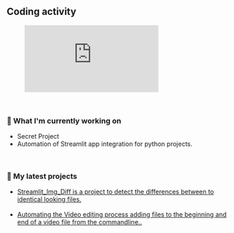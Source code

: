 <h2>Coding activity</h2>

<p><figure><embed src="https://wakatime.com/share/@KenichiQ/ac9db224-eebd-4cf3-80de-a96f8eb5cdf1.svg"></embed></figure></p>
<br>

### 👷 What I'm currently working on
<p>
    <ul>
        <li>Secret Project</li>
        <li>Automation of Streamlit app integration for python projects.</li>
    </ul>
</p>
<br>

### 🌱 My latest projects
<p>
    <ul>
        <li><a href="https://github.com/KenichiQaz/Streamlit_Img_Diff">Streamlit_Img_Diff is a project to detect the differences between to identical looking files.</a></li><br>
        <li><a href="https://github.com/KenichiQaz/Video_Edit_Automation">Automating the Video editing process adding files to the beginning and end of a video file from the commandline..</a></li>
    </ul>
</p>